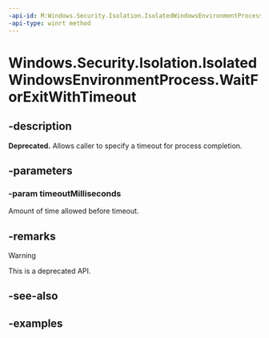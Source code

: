 ```yaml
---
-api-id: M:Windows.Security.Isolation.IsolatedWindowsEnvironmentProcess.WaitForExitWithTimeout(System.UInt32)
-api-type: winrt method
---
```


<!-- Method syntax.
public void IsolatedWindowsEnvironmentProcess.WaitForExitWithTimeout(UInt32 timeoutMilliseconds)
-->

# Windows.Security.Isolation.IsolatedWindowsEnvironmentProcess.WaitForExitWithTimeout

## -description

**Deprecated.** Allows caller to specify a timeout for process completion.

## -parameters

### -param timeoutMilliseconds

Amount of time allowed before timeout.

## -remarks

> [!WARNING]
> This is a deprecated API.

## -see-also

## -examples
